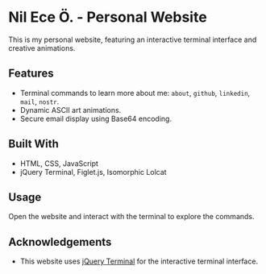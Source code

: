 # Nil Ece Ö. - Personal Website

This is my personal website, featuring an interactive terminal interface and creative animations.

## Features
- Terminal commands to learn more about me: `about`, `github`, `linkedin`, `mail`, `nostr`.
- Dynamic ASCII art animations.
- Secure email display using Base64 encoding.

## Built With
- HTML, CSS, JavaScript
- jQuery Terminal, Figlet.js, Isomorphic Lolcat

## Usage
Open the website and interact with the terminal to explore the commands.

## Acknowledgements
- This website uses [jQuery Terminal](https://terminal.jcubic.pl/) for the interactive terminal interface.  